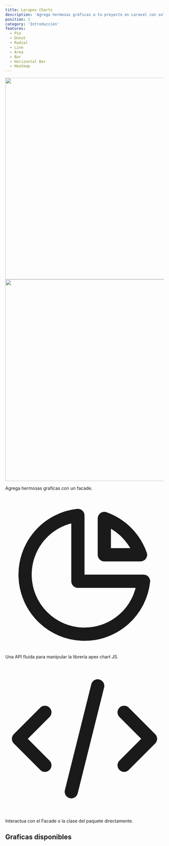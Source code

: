 ```yaml
---
title: Larapex Charts
description: 'Agrega hermosas gráficas a tu proyecto en Laravel con solo un facade.'
position: 1
category: 'Introducción'
features:
  - Pie
  - Donut
  - Radial
  - Line
  - Area
  - Bar
  - Horizontal Bar
  - Heatmap
---
```


<img src="https://banners.beyondco.de/Larapex%20Charts.png?theme=light&packageManager=composer+require&packageName=arielmejiadev%2Flarapex-charts&pattern=current&style=style_1&description=Generate+charts+with+just+one+facade.&md=1&showWatermark=0&fontSize=100px&images=https%3A%2F%2Flaravel.com%2Fimg%2Flogomark.min.svg" class="light-img" width="1280" height="640" alt=""/>

<img src="https://banners.beyondco.de/Larapex%20Charts.png?theme=dark&packageManager=composer+require&packageName=arielmejiadev%2Flarapex-charts&pattern=current&style=style_1&description=Generate+charts+with+just+one+facade.&md=1&showWatermark=0&fontSize=100px&images=https%3A%2F%2Flaravel.com%2Fimg%2Flogomark.min.svg" class="dark-img" width="1280" height="640" alt=""/>

Agrega hermosas graficas con un facade.

<div class="flex flex-col lg:flex-row">

<div class="text-sm font-semibold flex items-center p-6 shadow rounded bg-gradient-to-r from-yellow-400 to-pink-500 text-white w-full lg:w-1/2 lg:mr-1 my-2 lg:my-0 hover:shadow-lg">

  <div class="text-white mr-2">
    <svg class="w-8 h-8" fill="none" stroke="currentColor" viewBox="0 0 24 24" xmlns="http://www.w3.org/2000/svg"><path stroke-linecap="round" stroke-linejoin="round" stroke-width="2" d="M11 3.055A9.001 9.001 0 1020.945 13H11V3.055z"></path><path stroke-linecap="round" stroke-linejoin="round" stroke-width="2" d="M20.488 9H15V3.512A9.025 9.025 0 0120.488 9z"></path></svg>
  </div>

  <div>Una API fluida para manipular la librería apex chart JS.</div>
</div>

<div class="text-sm font-semibold flex items-center p-6 shadow rounded bg-gradient-to-r from-green-400 to-blue-500 text-white w-full lg:w-1/2 lg:ml-1 my-2 lg:my-0 hover:shadow-lg">

  <div class="text-white mr-2">
    <svg class="w-8 h-8" fill="none" stroke="currentColor" viewBox="0 0 24 24" xmlns="http://www.w3.org/2000/svg"><path stroke-linecap="round" stroke-linejoin="round" stroke-width="2" d="M10 20l4-16m4 4l4 4-4 4M6 16l-4-4 4-4"></path></svg>
  </div>

  <div>Interactua con el Facade o la clase del paquete directamente.</div>
</div>

</div>

## Graficas disponibles

<list :items="features"></list>
